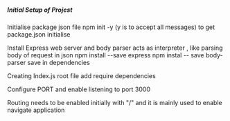 ##### Initial Setup of Projest

Initialise package json file
npm init -y
(y is to accept all messages) to get package.json initialise

Install Express web server and body parser acts as interpreter , like parsing body of request in json
npm install --save express
npm instal -- save body-parser
save in dependencies

Creating Index.js root file add require dependencies

Configure PORT and enable listening to port 3000

Routing needs to be enabled initially with "/" and it is mainly used to enable navigate application
